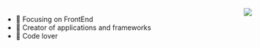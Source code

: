 

<img align="right" src="https://github-readme-stats.vercel.app/api?username=Peroluo&show_icons=true&icon_color=CE1D2D&text_color=718096&bg_color=ffffff&hide_title=true" /> 

- :orange_book: Focusing on FrontEnd
- :hammer: Creator of applications and frameworks
- :meat_on_bone: Code lover

